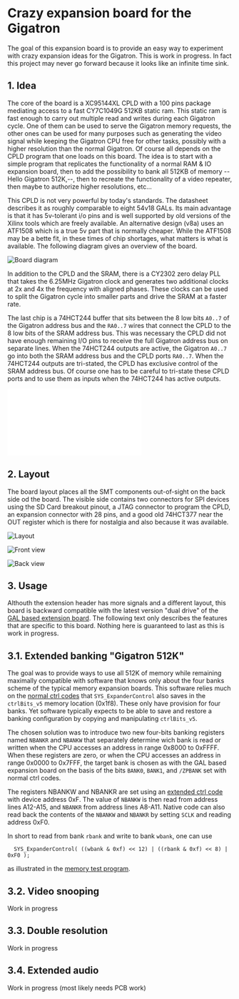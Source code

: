 # Crazy expansion board for the Gigatron

The goal of this expansion board is to provide an easy way to
experiment with crazy expansion ideas for the Gigatron.  This is work
in progress. In fact this project may never go forward because it
looks like an infinite time sink.

## 1. Idea

The core of the board is a XC95144XL CPLD with a 100 pins package
mediating access to a fast CY7C1049G 512KB static ram.  This static
ram is fast enough to carry out multiple read and writes during each
Gigatron cycle. One of them can be used to serve the Gigatron memory
requests, the other ones can be used for many purposes such as
generating the video signal while keeping the Gigatron CPU free for
other tasks, possibly with a higher resolution than the normal
Gigatron.  Of course all depends on the CPLD program that one loads on
this board. The idea is to start with a simple program that replicates
the functionality of a normal RAM & IO expansion board, then to add
the possibility to bank all 512KB of memory --Hello Gigatron 512K,--,
then to recreate the functionality of a video repeater, then maybe to
authorize higher resolutions, etc...

This CPLD is not very powerful by today's standards. The datasheet
describes it as roughly comparable to eight 54v18 GALs. Its main
advantage is that it has 5v-tolerant i/o pins and is well supported by
old versions of the Xilinx tools which are freely available. An
alternative design (v8a) uses an ATF1508 which is a true 5v part that
is normally cheaper. While the ATF1508 may be a bette fit, in these
times of chip shortages, what matters is what is available.  The
following diagram gives an overview of the board.

![Board diagram](images/diag.png)

In addition to the CPLD and the SRAM, there is a CY2302 zero delay PLL
that takes the 6.25MHz Gigatron clock and generates two additional
clocks at 2x and 4x the frequency with aligned phases. These clocks
can be used to split the Gigatron cycle into smaller parts and drive
the SRAM at a faster rate.

The last chip is a 74HCT244 buffer that sits between the 8 low bits
`A0..7` of the Gigatron address bus and the `RA0..7` wires that
connect the CPLD to the 8 low bits of the SRAM address bus. This was
necessary the CPLD did not have enough remaining I/O pins to receive
the full Gigatron address bus on separate lines. When the 74HCT244
outputs are active, the Gigatron `A0..7` go into both the SRAM address
bus and the CPLD ports `RA0..7`. When the 74HCT244 outputs are
tri-stated, the CPLD has exclusive control of the SRAM address bus. Of
course one has to be careful to tri-state these CPLD ports and to use
them as inputs when the 74HCT244 has active outputs.

![Schematics](Schematics.pdf)

## 2. Layout

The board layout places all the SMT components out-of-sight on the
back side od the board. The visible side contains two connectors for
SPI devices using the SD Card breakout pinout, a JTAG connector to
program the CPLD, an expansion connector with 28 pins, and a good old
74HCT377 near the OUT register which is there for nostalgia and also
because it was available.

![Layout](images/layout.png)

![Front view](images/front.jpg)

![Back view](images/back.jpg)


## 3. Usage

Althouth the extension header has more signals and a different layout, this board is backward compatible with the latest version "dual drive" of the [GAL based extension board](../extension-retro). The following text only describes the features that are specific to this board. Nothing here is guaranteed to last as this is work in progress.

## 3.1. Extended banking "Gigatron 512K"

The goal was to provide ways to use all 512K of memory while remaining maximally compatible with software that knows only about the four banks scheme of the typical memory expansion boards. This software relies much on the [normal ctrl codes](https://forum.gigatron.io/viewtopic.php?f=4&t=331) that `SYS_ExpanderControl` also saves in the `ctrlBits_v5` memory location (0x1f8). These only have provision for four banks. Yet software typically expects to be able to save and restore a banking configuration by copying and manipulating `ctrlBits_v5`.

The chosen solution was to introduce two new four-bits banking registers named `NBANKR` and `NBANKW` that separately determine wich bank is read or written when the CPU accesses an address in range 0x8000 to 0xFFFF. When these registers are zero, or when the CPU accesses an address in range 0x0000 to 0x7FFF, the target bank is chosen as with the GAL based expansion board on the basis of the bits `BANK0`, `BANK1`, and `/ZPBANK` set with normal ctrl codes.

The registers NBANKW and NBANKR are set using an [extended ctrl code](https://forum.gigatron.io/viewtopic.php?f=4&t=331) with device address 0xF. The value of `NBANKW` is then read from address lines A12-A15, and `NBANKR` from address lines A8-A11. Native code can also read back the contents of the `NBANKW` and `NBANKR` by setting `SCLK` and reading address 0xF0.

In short to read from bank `rbank` and write to bank `wbank`, one can use
```
  SYS_ExpanderControl( ((wbank & 0xf) << 12) | ((rbank & 0xf) << 8) | 0xF0 );
```
as illustrated in the [memory test program](test/memtest).

## 3.2. Video snooping

Work in progress

## 3.3. Double resolution

Work in progress

## 3.4. Extended audio



Work in progress (most likely needs PCB work)



